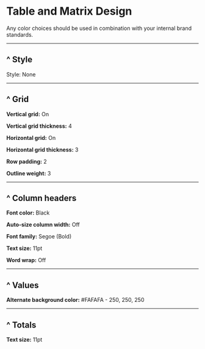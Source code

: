 # Table and Matrix Design

Any color choices should be used in combination with your internal brand standards.

___
## ^ Style

Style: None
___
## ^ Grid

**Vertical grid:** On

**Vertical grid thickness:** 4

**Horizontal grid:** On

**Horizontal grid thickness:** 3

**Row padding:** 2

**Outline weight:** 3

___

## ^ Column headers

**Font color:** Black

**Auto-size column width:** Off

**Font family:** Segoe (Bold)

**Text size:** 11pt

**Word wrap:** Off

___

## ^ Values

**Alternate background color:** #FAFAFA - 250, 250, 250

___

## ^ Totals

**Text size:** 11pt
